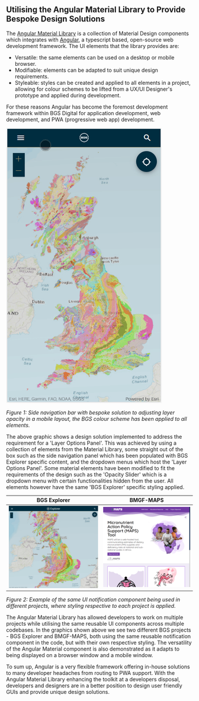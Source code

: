 ## Utilising the Angular Material Library to Provide Bespoke Design Solutions

The [Angular Material Library](https://material.angular.io/) is a collection of Material Design components which integrates with [Angular](https://angular.io/), a typescript based, open-source web development framework. The UI elements that the library provides are:

- Versatile: the same elements can be used on a desktop or mobile browser.
- Modifiable: elements can be adapted to suit unique design requirements.
- Styleable: styles can be created and applied to all elements in a project, allowing for colour schemes to be lifted from a UX/UI Designer's prototype and applied during development.

For these reasons Angular has become the foremost development framework within BGS Digital for application development, web development, and PWA (progressive web app) development.

![Demo-Mobile](/assets/opacitysolution.gif)

_Figure 1: Side navigation bar with bespoke solution to adjusting layer opacity in a mobile layout, the BGS colour scheme has been applied to all elements._

The above graphic shows a design solution implemented to address the requirement for a 'Layer Options Panel'. This was achieved by using a collection of elements from the Material Library, some straight out of the box such as the side navigation panel which has been populated with BGS Explorer specific content, and the dropdown menus which host the 'Layer Options Panel'. Some material elements have been modified to fit the requirements of the design such as the 'Opacity Slider' which is a dropdown menu with certain functionalities hidden from the user. All elements however have the same 'BGS Explorer' specific styling applied.

| BGS Explorer    | BMGF-MAPS |
| ----------- | ----------- |
| ![Demo-Notification](/assets/2MTJrwqEC0.gif) | ![Demo-Notification](/assets/MNTsDmZwKi.gif) |

_Figure 2: Example of the same UI notification component being used in different projects, where styling respective to each project is applied._

The Angular Material Library has allowed developers to work on multiple projects while utilising the same reusable UI components across multiple codebases. In the graphics shown above we see two different BGS projects - BGS Explorer and BMGF-MAPS, both using the same reusable notification component in the code, but with their own respective styling. The versatility of the Angular Material component is also demonstrated as it adapts to being displayed on a browser window and a mobile window.

To sum up, Angular is a very flexible framework offering in-house solutions to many developer headaches from routing to PWA support. With the Angular Material Library enhancing the toolkit at a developers disposal, developers and designers are in a better position to design user friendly GUIs and provide unique design solutions.
